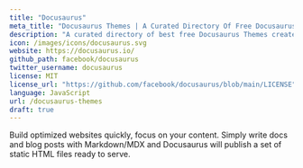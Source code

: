 ```yaml
---
title: "Docusaurus"
meta_title: "Docusaurus Themes | A Curated Directory Of Free Docusaurus Themes"
description: "A curated directory of best free Docusaurus Themes created by independent web designers & developers that are open source, MIT licensed & available for free to download."
icon: /images/icons/docusaurus.svg
website: https://docusaurus.io/
github_path: facebook/docusaurus
twitter_username: docusaurus
license: MIT
license_url: "https://github.com/facebook/docusaurus/blob/main/LICENSE"
language: JavaScript
url: /docusaurus-themes
draft: true
---
```


Build optimized websites quickly, focus on your content. Simply write docs and blog posts with Markdown/MDX and Docusaurus will publish a set of static HTML files ready to serve.
